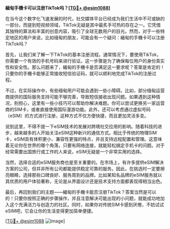 **緬甸手機卡可以注册TikTok吗？[[TG💪+ @esim1088](https://t.me/s/esim1088)]**

在当今这个数字化飞速发展的时代，社交媒体平台已经成为我们生活中不可或缺的一部分。而提到短视频领域，TikTok无疑是其中最炙手可热的存在之一。它凭借其独特的算法和丰富的创意内容，吸引了全球无数用户的目光。然而，对于一些特定地区的用户来说，比如缅甸的朋友，可能会有一个疑问：緬甸的手機卡可以注册TikTok吗？

首先，让我们来了解一下TikTok的基本注册流程。通常情况下，要使用TikTok，你需要一个有效的手机号码来进行验证。这一步骤是为了确保每位用户的身份真实性和安全性。那么问题来了，緬甸的手機卡是否满足这一要求呢？答案是肯定的！只要你的手機卡能够正常接收短信验证码，就可以顺利地完成TikTok的注册过程。

不过，在实际操作中，有些缅甸用户可能会遇到一些小障碍。比如，部分缅甸运营商提供的国际服务支持可能不够完善，导致短信接收出现问题。如果遇到这种情况，别担心，这里有一些小技巧可以帮助你解决难题。你可以尝试更换另一家运营商的SIM卡，或者直接使用国际漫游功能。此外，还可以考虑通过虚拟号码（eSIM）的方式进行注册，这种方式不仅方便快捷，而且更加灵活多变。

说到这里，不得不提一下eSIM技术的发展对跨境社交应用的影响。随着科技的进步，越来越多的人开始关注eSIM这种新兴的通信方式。相比于传统的物理SIM卡，eSIM具有体积更小、兼容性更强的特点，并且支持远程配置和管理。这意味着无论你在世界的哪个角落，只要有网络连接，就能轻松搞定手机卡的问题。对于经常需要出国旅行或工作的人来说，eSIM无疑是一个非常实用的选择。

当然，选择合适的eSIM服务商也是至关重要的。在市场上，有许多提供eSIM解决方案的公司，但并非所有公司都能提供稳定可靠的服务。因此，在挑选时一定要擦亮眼睛，选择那些口碑良好、服务周到的品牌。比如某知名品牌的eSIM服务就以其优质的用户体验著称，无论是从界面设计还是技术支持方面都表现得相当出色。

最后，再回到我们的主题——緬甸的手機卡能否注册TikTok？答案当然是可以的！只要你按照正确的步骤操作，并且注意解决可能出现的小问题，就能成功地加入这个充满活力与创造力的社区。同时，如果你对传统SIM卡感到厌倦，不妨试试eSIM吧，它会让你的生活变得更加简单便捷。

[[TG💪+ @esim1088](https://t.me/s/esim1088) ![Image](https://i.postimg.cc/4NQfJmqS/Snipaste-2025-05-13-00-14-12.png)]